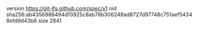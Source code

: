 version https://git-lfs.github.com/spec/v1
oid sha256:ab4356988494d13925c8ab78b306248ad8727d97748c751aef54348efd9d43b6
size 2841
